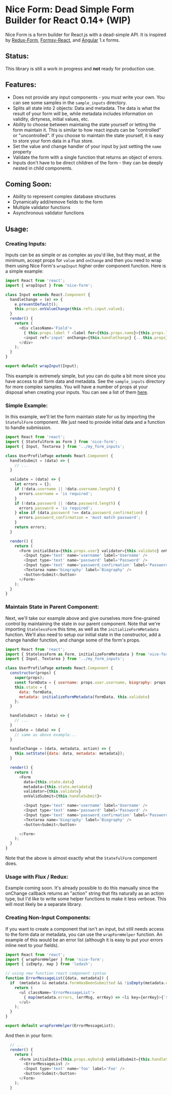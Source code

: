 # Nice Form: Dead Simple Form Builder for React 0.14+ (WIP)

Nice Form is a form builder for React.js with a dead-simple API. It is inspired by [Redux-Form](https://github.com/erikras/redux-form), [Formsy-React](https://github.com/christianalfoni/formsy-react), and [Angular](https://angularjs.org/) 1.x forms.

## Status:

This library is still a work in progress and **not** ready for production use.

## Features:

* Does not provide any input components - you must write your own. You can see some samples in the `sample_inputs` directory.
* Splits all state into 2 objects: Data and metadata. The data is what the result of your form will be, while metadata includes information on validity, dirtyness, initial values, etc.
* Ability to choose between maintaing the state yourself or letting the form maintain it. This is similar to how react inputs can be "controlled" or "uncontrolled". If you choose to maintain the state yourself, it is easy to store your form data in a Flux store.
* Set the value and change handler of your input by just setting the `name` property
* Validate the form with a single function that returns an object of errors.
* Inputs don't have to be direct children of the form - they can be deeply nested in child components.

## Coming Soon:

* Ability to represent complex database structures
* Dynamically add/remove fields to the form
* Multiple validator functions
* Asynchronous validator functions

## Usage:

### Creating Inputs:

Inputs can be as simple or as complex as you'd like, but they must, at the minimum, accept props for `value` and `onChange` and then you need to wrap them using Nice Form's `wrapInput` higher order component function. Here is a simple example:

```javascript
import React from 'react';
import { wrapInput } from 'nice-form';

class Input extends React.Component {
  handleChange = (e) => {
    e.preventDefault();
    this.props.onValueChange(this.refs.input.value);
  }
  render() {
    return (
      <div className='Field'>
        { this.props.label ? <label for={this.props.name}>{this.props.label}</label> : null }
        <input ref='input' onChange={this.handleChange} {...this.props} />
      </div>
    );
  }
}

export default wrapInput(Input);
```

This example is extremely simple, but you can do quite a bit more since you have access to all form data and metadata. See the `sample_inputs` directory for more complex samples. You will have a number of props at your disposal when creating your inputs. You can see a list of them [here](doc/input_props.md).

### Simple Example:

In this example, we'll let the form maintain state for us by importing the `StatefulForm` component. We just need to provide initial data and a function to handle submission.

```javascript
import React from 'react';
import { StatefulForm as Form } from 'nice-form';
import { Input, Textarea } from '../my_form_inputs';

class UserProfilePage extends React.Component {
  handleSubmit = (data) => {
    // ...
  }

  validate = (data) => {
    let errors = {};
    if (!data.username || !data.username.length) {
      errors.username = 'is required';
    }
    if (!data.password || !data.password.length) {
      errors.password = 'is required';
    } else if (data.password !== data.password_confirmation) {
      errors.password_confirmation = 'must match password';
    }
    return errors;
  }

  render() {
    return (
      <Form initialData={this.props.user} validator={this.validate} onValidSubmit={this.handleSubmit}>
        <Input type='text' name='username' label='Username' />
        <Input type='text' name='password' label='Password' />
        <Input type='text' name='password_confirmation' label='Password Confirmation' />
        <Textarea name='biography' label='Biography' />
        <button>Submit</button>
      </Form>
    );
  }
}
```


### Maintain State in Parent Component:

Next, we'll take our example above and give ourselves more fine-grained control by maintaining the state in our parent component. Note that we're importing `StatelessForm` this time, as well as the `initializeFormMetadata` function. We'll also need to setup our initial state in the constructor, add a change handler function, and change some of the form's props.

```javascript
import React from 'react';
import { StatelessForm as Form, initializeFormMetadata } from 'nice-form';
import { Input, Textarea } from '../my_form_inputs';

class UserProfilePage extends React.Component {
  constructor(props) {
    super(props);
    const formData = { username: props.user.username, biography: props.user.biography };
    this.state = {
      data: formData,
      metadata: initializeFormMetadata(formData, this.validate)
    };
  }

  handleSubmit = (data) => {
    // ...
  }
  validate = (data) => {
    // same as above example...
  }

  handleChange = (data, metadata, action) => {
    this.setState({data: data, metadata: metadata});
  }

  render() {
    return (
      <Form
        data={this.state.data}
        metadata={this.state.metadata}
        validator={this.validate}
        onValidSubmit={this.handleSubmit}>

        <Input type='text' name='username' label='Username' />
        <Input type='text' name='password' label='Password' />
        <Input type='text' name='password_confirmation' label='Password Confirmation' />
        <Textarea name='biography' label='Biography' />
        <button>Submit</button>

      </Form>
    );
  }
}

```

Note that the above is almost exactly what the `StatefulForm` component does.

### Usage with Flux / Redux:

Example coming soon. It's already possible to do this manually since the onChange callback returns an "action" string that fits naturally as an action type, but I'd like to write some helper functions to make it less verbose. This will most likely be a separate library.


### Creating Non-Input Components:

If you want to create a component that isn't an input, but still needs access to the form data or metadata, you can use the `wrapFormHelper` function. An example of this would be an error list (although it is easy to put your errors inline next to your fields).

```javascript
import React from 'react';
import { wrapFormHelper } from 'nice-form';
import { isEmpty, map } from 'lodash';

// using new function react component syntax
function ErrorMessageList({data, metadata}) {
  if  (metadata && metadata.formHasBeenSubmitted && !isEmpty(metadata.errors)) {
    return (
      <ul className='ErrorMessageList'>
        { map(metadata.errors, (errMsg, errKey) => <li key={errKey}>{`${errKey} ${errMsg}`}</li>) }
      </ul>
    );
  }
}

export default wrapFormHelper(ErrorMessageList);

```

And then in your form:


```javascript
  // ...
  render() {
    return (
      <Form initialData={this.props.myData} onValidSubmit={this.handleSubmit}>
        <ErrorMessageList />
        <Input type='text' name='foo' label='Foo' />
        <button>Submit</button>
      </Form>
    );
  }
```
